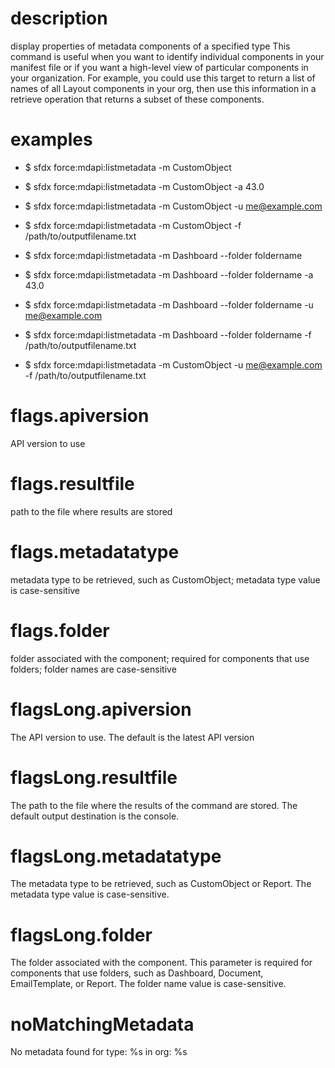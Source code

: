 # description

display properties of metadata components of a specified type
This command is useful when you want to identify individual components in your manifest file or if you want a high-level view of particular components in your organization. For example, you could use this target to return a list of names of all Layout components in your org, then use this information in a retrieve operation that returns a subset of these components.

# examples

- $ sfdx force:mdapi:listmetadata -m CustomObject

- $ sfdx force:mdapi:listmetadata -m CustomObject -a 43.0

- $ sfdx force:mdapi:listmetadata -m CustomObject -u me@example.com

- $ sfdx force:mdapi:listmetadata -m CustomObject -f /path/to/outputfilename.txt

- $ sfdx force:mdapi:listmetadata -m Dashboard --folder foldername

- $ sfdx force:mdapi:listmetadata -m Dashboard --folder foldername -a 43.0

- $ sfdx force:mdapi:listmetadata -m Dashboard --folder foldername -u me@example.com

- $ sfdx force:mdapi:listmetadata -m Dashboard --folder foldername -f /path/to/outputfilename.txt

- $ sfdx force:mdapi:listmetadata -m CustomObject -u me@example.com -f /path/to/outputfilename.txt

# flags.apiversion

API version to use

# flags.resultfile

path to the file where results are stored

# flags.metadatatype

metadata type to be retrieved, such as CustomObject; metadata type value is case-sensitive

# flags.folder

folder associated with the component; required for components that use folders; folder names are case-sensitive

# flagsLong.apiversion

The API version to use. The default is the latest API version

# flagsLong.resultfile

The path to the file where the results of the command are stored. The default output destination is the console.

# flagsLong.metadatatype

The metadata type to be retrieved, such as CustomObject or Report. The metadata type value is case-sensitive.

# flagsLong.folder

The folder associated with the component. This parameter is required for components that use folders, such as Dashboard, Document, EmailTemplate, or Report. The folder name value is case-sensitive.

# noMatchingMetadata

No metadata found for type: %s in org: %s
